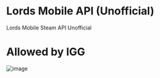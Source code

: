 # Lords Mobile API (Unofficial)
Lords Mobile Steam API Unofficial

# Allowed by IGG
![image](https://user-images.githubusercontent.com/35975332/228787364-b06466ee-34cf-4b5d-999b-b36e2020633d.png)
